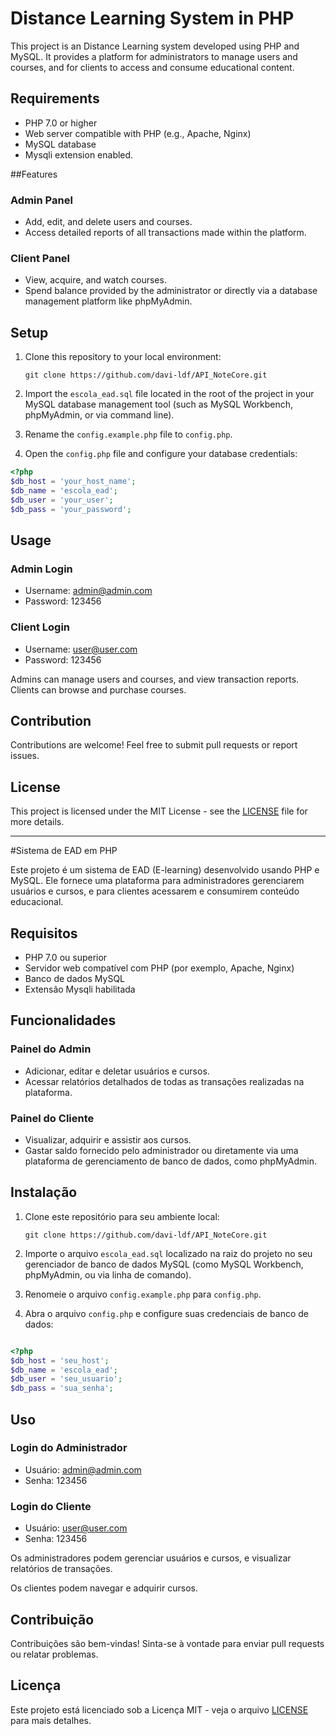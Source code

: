 # Distance Learning System in PHP

This project is an Distance Learning system developed using PHP and MySQL. It provides a platform for administrators to manage users and courses, and for clients to access and consume educational content.

## Requirements

- PHP 7.0 or higher
- Web server compatible with PHP (e.g., Apache, Nginx)
- MySQL database
- Mysqli extension enabled.

##Features
### Admin Panel
- Add, edit, and delete users and courses.
- Access detailed reports of all transactions made within the platform.

### Client Panel
- View, acquire, and watch courses.
- Spend balance provided by the administrator or directly via a database management platform like phpMyAdmin.


## Setup

1. Clone this repository to your local environment:

    `git clone https://github.com/davi-ldf/API_NoteCore.git`


2. Import the `escola_ead.sql` file located in the root of the project in your MySQL database management tool (such as MySQL Workbench, phpMyAdmin, or via command line).

3. Rename the `config.example.php` file to `config.php`.

4. Open the `config.php` file and configure your database credentials:

```php
<?php
$db_host = 'your_host_name';
$db_name = 'escola_ead';
$db_user = 'your_user';
$db_pass = 'your_password';

```

## Usage

### Admin Login
- Username: admin@admin.com
- Password: 123456
  
### Client Login
- Username: user@user.com
- Password: 123456
  
Admins can manage users and courses, and view transaction reports. 
Clients can browse and purchase courses.

## Contribution

Contributions are welcome! Feel free to submit pull requests or report issues.

## License

This project is licensed under the MIT License - see the [LICENSE](LICENSE) file for more details.


____________________________________________________________________________________________________________________________________________________________________________________________________________________


#Sistema de EAD em PHP

Este projeto é um sistema de EAD (E-learning) desenvolvido usando PHP e MySQL. Ele fornece uma plataforma para administradores gerenciarem usuários e cursos, e para clientes acessarem e consumirem conteúdo educacional.

## Requisitos
- PHP 7.0 ou superior
- Servidor web compatível com PHP (por exemplo, Apache, Nginx)
- Banco de dados MySQL
- Extensão Mysqli habilitada


## Funcionalidades

### Painel do Admin
- Adicionar, editar e deletar usuários e cursos.
- Acessar relatórios detalhados de todas as transações realizadas na plataforma.

### Painel do Cliente
- Visualizar, adquirir e assistir aos cursos.
- Gastar saldo fornecido pelo administrador ou diretamente via uma plataforma de gerenciamento de banco de dados, como phpMyAdmin.


## Instalação
1. Clone este repositório para seu ambiente local:

    `git clone https://github.com/davi-ldf/API_NoteCore.git`


2. Importe o arquivo `escola_ead.sql` localizado na raiz do projeto no seu gerenciador de banco de dados MySQL (como MySQL Workbench, phpMyAdmin, ou via linha de comando).

3. Renomeie o arquivo `config.example.php` para `config.php`.

4. Abra o arquivo `config.php` e configure suas credenciais de banco de dados:

```php

<?php
$db_host = 'seu_host';
$db_name = 'escola_ead';
$db_user = 'seu_usuario';
$db_pass = 'sua_senha';

```

## Uso

### Login do Administrador
- Usuário: admin@admin.com
- Senha: 123456

### Login do Cliente
- Usuário: user@user.com
- Senha: 123456

Os administradores podem gerenciar usuários e cursos, e visualizar relatórios de transações.

Os clientes podem navegar e adquirir cursos.

## Contribuição
Contribuições são bem-vindas! Sinta-se à vontade para enviar pull requests ou relatar problemas.

## Licença
Este projeto está licenciado sob a Licença MIT - veja o arquivo [LICENSE](LICENSE) para mais detalhes.
